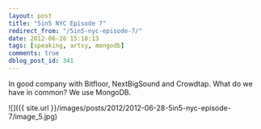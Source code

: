 ```yaml
---
layout: post
title: "5in5 NYC Episode 7"
redirect_from: "/5in5-nyc-episode-7/"
date: 2012-06-28 15:18:13
tags: [speaking, artsy, mongodb]
comments: true
dblog_post_id: 341
---
```

In good company with Bitfloor, NextBigSound and Crowdtap. What do we have in common? We use MongoDB.

![]({{ site.url }}/images/posts/2012/2012-06-28-5in5-nyc-episode-7/image_5.jpg)

